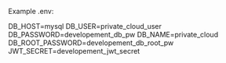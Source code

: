 Example .env:

DB_HOST=mysql
DB_USER=private_cloud_user
DB_PASSWORD=developement_db_pw
DB_NAME=private_cloud
DB_ROOT_PASSWORD=developement_db_root_pw
JWT_SECRET=developement_jwt_secret
